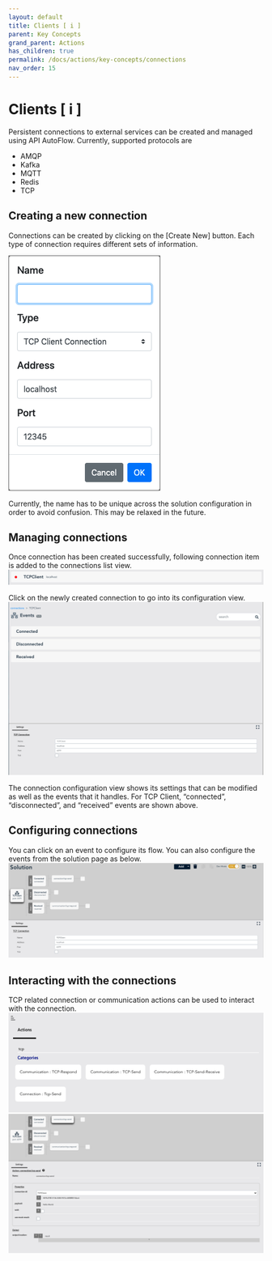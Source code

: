 ```yaml
---
layout: default
title: Clients [ i ]
parent: Key Concepts
grand_parent: Actions
has_children: true
permalink: /docs/actions/key-concepts/connections
nav_order: 15
---
```


# Clients [ i ]
Persistent connections to external services can be created and managed using API AutoFlow. Currently, supported protocols are

* AMQP
* Kafka
* MQTT
* Redis
* TCP

## Creating a new connection
Connections can be created by clicking on the [Create New] button. Each type of connection requires different sets of information.

![Create Connection](/assets/images/connections-2.png)

Currently, the name has to be unique across the solution configuration in order to avoid confusion. This may be relaxed in the future.

## Managing connections
Once connection has been created successfully, following connection item is added to the connections list view.
![Connection](/assets/images/connections-3.png)

Click on the newly created connection to go into its configuration view.
![Connection](/assets/images/connections-4.png)

The connection configuration view shows its settings that can be modified as well as the events that it handles. For TCP Client, “connected”, “disconnected”, and “received” events are shown above.

## Configuring connections
You can click on an event to configure its flow. You can also configure the events from the solution page as below.
![Connection](/assets/images/connections-5.png)

## Interacting with the connections
TCP related connection or communication actions can be used to interact with the connection.
![Connection](/assets/images/connections-6.png)
![Connection](/assets/images/connections-7.png)
